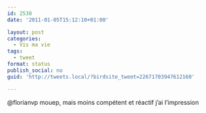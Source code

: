 ```yaml
---
id: 2538
date: '2011-01-05T15:12:10+01:00'

layout: post
categories:
  - Vis ma vie
tags:
  - tweet
format: status
publish_social: no
guid: 'http://tweets.local/?birdsite_tweet=22671703947612160'

---
```


@florianvp mouep, mais moins compétent et réactif j’ai l’impression
